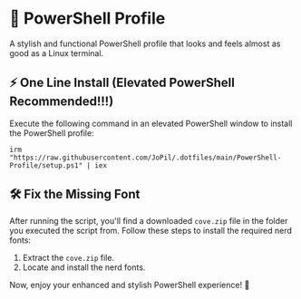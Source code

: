 # 🎨 PowerShell Profile

A stylish and functional PowerShell profile that looks and feels almost as good as a Linux terminal.

## ⚡ One Line Install (Elevated PowerShell Recommended!!!)

Execute the following command in an elevated PowerShell window to install the PowerShell profile:

```
irm "https://raw.githubusercontent.com/JoPil/.dotfiles/main/PowerShell-Profile/setup.ps1" | iex
```

## 🛠️ Fix the Missing Font

After running the script, you'll find a downloaded `cove.zip` file in the folder you executed the script from. Follow these steps to install the required nerd fonts:

1. Extract the `cove.zip` file.
2. Locate and install the nerd fonts.

Now, enjoy your enhanced and stylish PowerShell experience! 🚀
